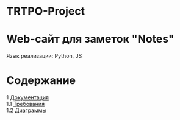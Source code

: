# TRTPO-Project
# Web-сайт для заметок "Notes"
Язык реализации: Python, JS

# Содержание
1 [Документация](Documents)  
1.1 [Требования](Documents/Requirements/Requirements%20Document.md)  
1.2 [Диаграммы](Documents/System%20project)

